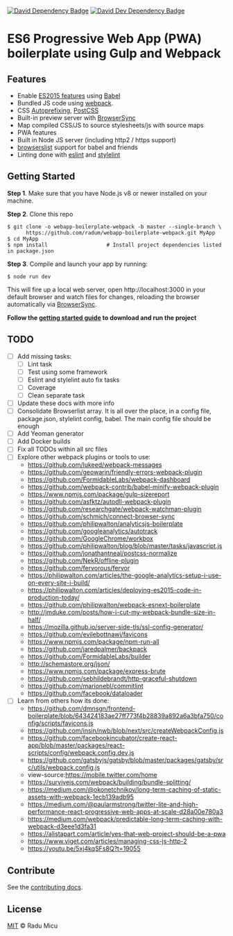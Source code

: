 [![David Dependency Badge](https://david-dm.org/radum/webapp-boilerplate-webpack/status.svg)](https://david-dm.org/radum/webapp-boilerplate-webpack/) [![David Dev Dependency Badge](https://david-dm.org/radum/webapp-boilerplate-webpack/dev-status.svg)](https://david-dm.org/radum/webapp-boilerplate-webpack/#info=devDependencies)

# ES6 Progressive Web App (PWA) boilerplate using Gulp and Webpack

## Features

* Enable [ES2015 features](https://babeljs.io/docs/learn-es2015/) using [Babel](https://babeljs.io)
* Bundled JS code using [webpack](https://webpack.js.org/).
* CSS [Autoprefixing](https://github.com/postcss/autoprefixer), [PostCSS](http://postcss.org/)
* Built-in preview server with [BrowserSync](https://www.browsersync.io/)
* Map compiled CSS/JS to source stylesheets/js with source maps
* PWA features
* Built in Node JS server (including http2 / https support)
* [browserslist](http://browserl.ist/) support for babel and friends
* Linting done with [eslint](https://eslint.org/) and [stylelint](https://stylelint.io/)

## Getting Started

**Step 1**. Make sure that you have Node.js v8 or newer installed on your machine.

**Step 2**. Clone this repo

```shell
$ git clone -o webapp-boilerplate-webpack -b master --single-branch \
      https://github.com/radum/webapp-boilerplate-webpack.git MyApp
$ cd MyApp
$ npm install                   # Install project dependencies listed in package.json
```

**Step 3**. Compile and launch your app by running:

```
$ node run dev
```

This will fire up a local web server, open http://localhost:3000 in your default browser and watch files for changes, reloading the browser automatically via [BrowserSync](https://www.browsersync.io/).

**Follow the [getting started guide](docs/getting-started.md) to download and run the project**

## TODO

- [ ] Add missing tasks:
	- [ ] Lint task
	- [ ] Test using some framework
	- [ ] Eslint and stylelint auto fix tasks
	- [ ] Coverage
	- [ ] Clean separate task
- [ ] Update these docs with more info
- [ ] Consolidate Browserlist array. It is all over the place, in a config file, package.json, stylelint config, babel. The main config file should be enough
- [ ] Add Yeoman generator
- [ ] Add Docker builds
- [ ] Fix all TODOs within all src files
- [ ] Explore other webpack plugins or tools to use:
	- https://github.com/lukeed/webpack-messages
	- https://github.com/geowarin/friendly-errors-webpack-plugin
	- https://github.com/FormidableLabs/webpack-dashboard
	- https://github.com/webpack-contrib/babel-minify-webpack-plugin
	- https://www.npmjs.com/package/gulp-sizereport
	- https://github.com/asfktz/autodll-webpack-plugin
	- https://github.com/researchgate/webpack-watchman-plugin
	- https://github.com/schmich/connect-browser-sync
	- https://github.com/philipwalton/analyticsjs-boilerplate
	- https://github.com/googleanalytics/autotrack
	- https://github.com/GoogleChrome/workbox
	- https://github.com/philipwalton/blog/blob/master/tasks/javascript.js
	- https://github.com/jonathantneal/postcss-normalize
	- https://github.com/NekR/offline-plugin
	- https://github.com/fervorous/fervor
	- https://philipwalton.com/articles/the-google-analytics-setup-i-use-on-every-site-i-build/
	- https://philipwalton.com/articles/deploying-es2015-code-in-production-today/
	- https://github.com/philipwalton/webpack-esnext-boilerplate
	- http://jmduke.com/posts/how-i-cut-my-webpack-bundle-size-in-half/
	- https://mozilla.github.io/server-side-tls/ssl-config-generator/
	- https://github.com/evilebottnawi/favicons
	- https://www.npmjs.com/package/npm-run-all
	- https://github.com/jaredpalmer/backpack
	- https://github.com/FormidableLabs/builder
	- http://schemastore.org/json/
	- https://www.npmjs.com/package/express-brute
	- https://github.com/sebhildebrandt/http-graceful-shutdown
	- https://github.com/marionebl/commitlint
	- https://github.com/facebook/dataloader
- [ ] Learn from others how its done:
	- https://github.com/dmnsgn/frontend-boilerplate/blob/643424183ae27ff773f4b28839a892a6a3bfa750/config/scripts/favicons.js
	- https://github.com/insin/nwb/blob/next/src/createWebpackConfig.js
	- https://github.com/facebookincubator/create-react-app/blob/master/packages/react-scripts/config/webpack.config.dev.js
	- https://github.com/gatsbyjs/gatsby/blob/master/packages/gatsby/src/utils/webpack.config.js
	- view-source:https://mobile.twitter.com/home
	- https://survivejs.com/webpack/building/bundle-splitting/
	- https://medium.com/@okonetchnikov/long-term-caching-of-static-assets-with-webpack-1ecb139adb95
	- https://medium.com/@paularmstrong/twitter-lite-and-high-performance-react-progressive-web-apps-at-scale-d28a00e780a3
	- https://medium.com/webpack/predictable-long-term-caching-with-webpack-d3eee1d3fa31
	- https://alistapart.com/article/yes-that-web-project-should-be-a-pwa
	- https://www.viget.com/articles/managing-css-js-http-2
	- https://youtu.be/5xj4kqSFs8Q?t=19055

## Contribute

See the [contributing docs](CONTRIBUTING.md).

## License

[MIT](https://opensource.org/licenses/MIT) © Radu Micu
